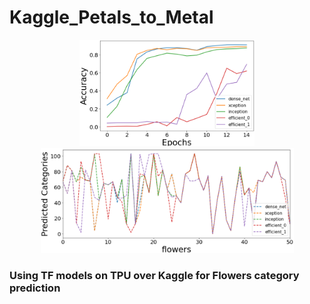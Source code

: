 # Kaggle_Petals_to_Metal

<p align="center">
<img src="https://github.com/maneesh51/Kaggle_Petals_to_Metal/blob/main/Fig1.png" width="280">
<img src="https://github.com/maneesh51/Kaggle_Petals_to_Metal/blob/main/Fig2.png"width="405">
</p>

### Using TF models on TPU over Kaggle for Flowers category prediction
